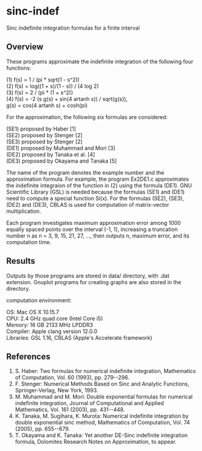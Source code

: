 # sinc-indef
Sinc indefinite integration formulas for a finite interval

## Overview
These programs approximate the indefinite integration of the following
four functions:

(1) f(s) = 1 / (pi * sqrt(1 - s^2))  
(2) f(s) = log((1 + s)/(1 - s)) / (4 log 2)  
(3) f(s) = 2 / (pi * (1 + s^2))  
(4) f(s) = -2 (s g(s) + sin(4 artanh s)) / sqrt(g(s)),  
    g(s) = cos(4 artanh s) + cosh(pi)

For the approximation, the following six formulas are considered:

(SE1) proposed by Haber [1]  
(SE2) proposed by Stenger [2]  
(SE3) proposed by Stenger [2]  
(DE1) proposed by Muhammad and Mori [3]  
(DE2) proposed by Tanaka et al. [4]  
(DE3) proposed by Okayama and Tanaka [5]  

The name of the program denotes the example number and the approximation
formula. For example, the program Ex2DE1.c approximates the indefinite
integraion of the function in (2) using the formula (DE1). GNU Scientific
Library (GSL) is needed because the formulas (SE1) and (DE1) need to
compute a special function Si(x). For the formulas (SE2), (SE3), (DE2)
and (DE3), CBLAS is used for computation of matrix-vector multiplication.

Each program investigates maximum approximation error among 1000 equally
spaced points over the interval (-1, 1), increasing a truncation number n
as n = 3, 9, 15, 21, 27, ..., then outputs n, maximum error, and its
computation time.

## Results
Outputs by those programs are stored in data/ directory, with .dat extension.
Gnuplot programs for creating graphs are also stored in the directory.

computation environment:

OS: Mac OS X 10.15.7  
CPU: 2.4 GHz quad core (Intel Core i5)  
Memory: 16 GB 2133 MHz LPDDR3  
Compiler: Apple clang version 12.0.0  
Libraries: GSL 1.16, CBLAS (Apple's Accelerate framework)

## References
1. S. Haber:
 Two formulas for numerical indefinite integration, Mathematics of
 Computation, Vol. 60 (1993), pp. 279--296.
2. F. Stenger:
 Numerical Methods Based on Sinc and Analytic Functions, Springer-Verlag,
 New York, 1993.
3. M. Muhammad and M. Mori:
 Double exponential formulas for numerical indefinite integration,
 Journal of Computational and Applied Mathematics, Vol. 161 (2003),
 pp. 431--448.
4. K. Tanaka, M. Sugihara, K. Murota:
 Numerical indefinite integration by double exponential sinc method,
 Mathematics of Computation, Vol. 74 (2005), pp. 655--679.
5. T. Okayama and K. Tanaka:
 Yet another DE-Sinc indefinite integration formula, Dolomites Research Notes on Approximation, to appear.
